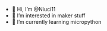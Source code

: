 - 👋 Hi, I’m @Niuci11
- 👀 I’m interested in maker stuff
- 🌱 I’m currently learning micropython


<!---
Niuci11/Niuci11 is a ✨ special ✨ repository because its `README.md` (this file) appears on your GitHub profile.
You can click the Preview link to take a look at your changes.
--->

